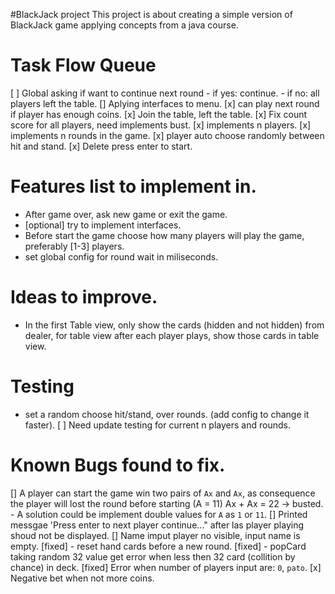 #BlackJack project
This project is about creating a simple version of BlackJack game applying concepts from a java course.

# Task Flow Queue
[ ] Global asking if want to continue next round
    - if yes: continue.
    - if no: all players left the table.
[] Aplying interfaces to menu.
[x] can play next round if player has enough coins.
[x] Join the table, left the table.
[x] Fix count score for all players, need implements bust.
[x] implements n players.
[x] implements n rounds in the game.
[x] player auto choose randomly between hit and stand.
[x] Delete press enter to start.

# Features list to implement in.
- After game over, ask new game or exit the game.
- [optional] try to implement interfaces.
- Before start the game choose how many players will play the game, preferably [1-3] players.
- set global config for round wait in miliseconds.

# Ideas to improve.
- In the first Table view, only show the cards (hidden and not hidden) from dealer, for table view after each player plays, show those cards in table view.

# Testing
- set a random choose hit/stand, over rounds. (add config to change it faster).
[ ] Need update testing for current n players and rounds.

# Known Bugs found to fix.
[] A player can start the game win two pairs of `Ax` and `Ax`, as consequence the player will lost the round before starting (A = 11)
Ax + Ax = 22 -> busted.
    - A solution could be implement double values for `A` as `1` or `11`.
[] Printed messgae 'Press enter to next player continue..." after las player playing shoud not be displayed.
[] Name imput player no visible, input name is empty.
[fixed] - reset hand cards before a new round.
[fixed] - popCard taking random 32 value get error when less then 32 card (collition by chance) in deck.
[fixed] Error when number of players input are: `0`, `pato`.
[x] Negative bet when not more coins.

